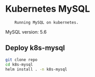# Kubernetes MySQL 
 
        Running MySQL on kubernetes. 

MySQL version: 5.6
 
 
## Deploy k8s-mysql
 
```bash
git clone repo
cd k8s-mysql
helm install . -n k8s-mysql
```
 
